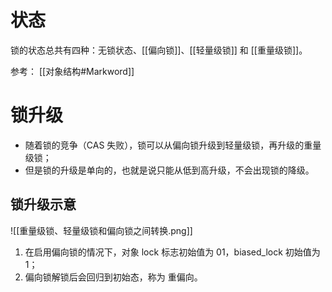 # 状态
锁的状态总共有四种：无锁状态、[[偏向锁]]、[[轻量级锁]] 和 [[重量级锁]]。

参考：
[[对象结构#Markword]]

# 锁升级
- 随着锁的竞争（CAS 失败），锁可以从偏向锁升级到轻量级锁，再升级的重量级锁；
- 但是锁的升级是单向的，也就是说只能从低到高升级，不会出现锁的降级。

## 锁升级示意
![[重量级锁、轻量级锁和偏向锁之间转换.png]]

1. 在启用偏向锁的情况下，对象 lock 标志初始值为 01，biased_lock 初始值为 1； 
2. 偏向锁解锁后会回归到初始态，称为 重偏向。
